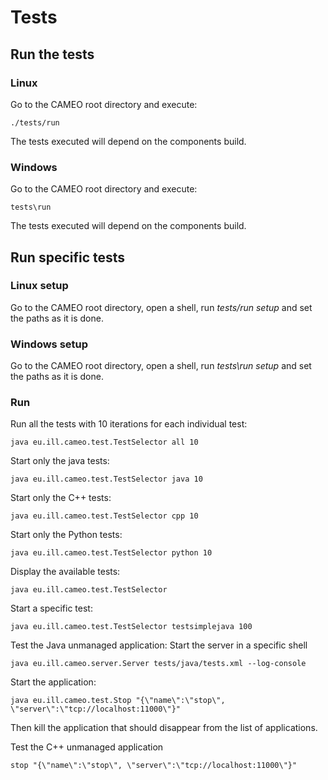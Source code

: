 # Tests

## Run the tests

### Linux

Go to the CAMEO root directory and execute:

```
./tests/run
```

The tests executed will depend on the components build.


### Windows

Go to the CAMEO root directory and execute:

```
tests\run
```

The tests executed will depend on the components build.




## Run specific tests

### Linux setup

Go to the CAMEO root directory, open a shell, run *tests/run setup* and set the paths as it is done.

### Windows setup

Go to the CAMEO root directory, open a shell, run *tests\run setup* and set the paths as it is done.

### Run

Run all the tests with 10 iterations for each individual test:  
``` 
java eu.ill.cameo.test.TestSelector all 10
```
Start only the java tests:
```
java eu.ill.cameo.test.TestSelector java 10
```
Start only the C++ tests:
```
java eu.ill.cameo.test.TestSelector cpp 10
```
Start only the Python tests:
```
java eu.ill.cameo.test.TestSelector python 10
```
Display the available tests:
```
java eu.ill.cameo.test.TestSelector
```
	
Start a specific test:
```
java eu.ill.cameo.test.TestSelector testsimplejava 100
```

Test the Java unmanaged application:
Start the server in a specific shell
```
java eu.ill.cameo.server.Server tests/java/tests.xml --log-console
```
Start the application:
```
java eu.ill.cameo.test.Stop "{\"name\":\"stop\", \"server\":\"tcp://localhost:11000\"}"
```

Then kill the application that should disappear from the list of applications.

Test the C++ unmanaged application
```
stop "{\"name\":\"stop\", \"server\":\"tcp://localhost:11000\"}"
```

